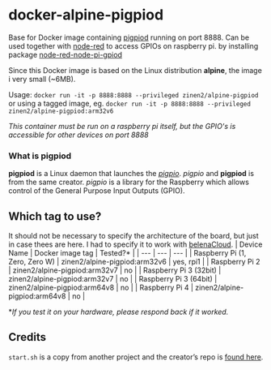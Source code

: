 # docker-alpine-pigpiod
Base for Docker image containing [pigpiod](http://abyz.me.uk/rpi/pigpio/pigpiod.html) running on port 8888. 
Can be used together with [node-red](https://nodered.org/) to access GPIOs on raspberry pi. by installing package [node-red-node-pi-gpiod](https://flows.nodered.org/node/node-red-node-pi-gpiod)

Since this Docker image is based on the Linux distribution **alpine**, the image i very small (~6MB).

Usage: `docker run -it -p 8888:8888 --privileged zinen2/alpine-pigpiod`
or using a tagged image, eg. `docker run -it -p 8888:8888 --privileged zinen2/alpine-pigpiod:arm32v6`

*This container must be run on a raspberry pi itself, but the GPIO's is accessible for other devices on port 8888*

### What is pigpiod
**pigpiod** is a Linux daemon that launches the *[pigpio](http://abyz.me.uk/rpi/pigpio/index.html)*. *pigpio* and **pigpiod** is from the same creator.
*pigpio* is a library for the Raspberry which allows control of the General Purpose Input Outputs (GPIO).

## Which tag to use?
It should not be necessary to specify the architecture of the board, but just in case thees are here. I had to specify it to work with [belenaCloud](https://www.balena.io/cloud).
| Device Name | Docker image tag | Tested?* | 
| --- | --- | --- |
| Raspberry Pi (1, Zero, Zero W) | zinen2/alpine-pigpiod:arm32v6 | yes, rpi1 |
| Raspberry Pi 2 | zinen2/alpine-pigpiod:arm32v7 | no |
| Raspberry Pi 3 (32bit) | zinen2/alpine-pigpiod:arm32v7 | no |
| Raspberry Pi 3 (64bit) | zinen2/alpine-pigpiod:arm64v8 | no |
| Raspberry Pi 4 | zinen2/alpine-pigpiod:arm64v8 | no |

\**If you test it on your hardware, please respond back if it worked.*

## Credits
`start.sh` is a copy from another project and the creator’s repo is [found here](https://github.com/janvda/balena-node-red).
